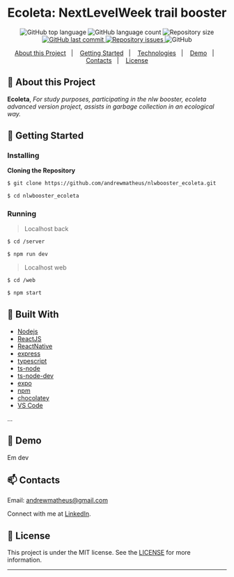 <h1 align="center">
  Ecoleta: NextLevelWeek trail booster
</h1>  

<p align="center">
  <img alt="GitHub top language" src="https://img.shields.io/github/languages/top/andrewmatheus/nlwbooster_ecoleta.svg">

  <img alt="GitHub language count" src="https://img.shields.io/github/languages/count/andrewmatheus/nlwbooster_ecoleta.svg">

  <img alt="Repository size" src="https://img.shields.io/github/repo-size/andrewmatheus/nlwbooster_ecoleta.svg">
  <a href="https://github.com/andrewmatheus/nlwbooster_ecoleta/commits/master">
    <img alt="GitHub last commit" src="https://img.shields.io/github/last-commit/andrewmatheus/nlwbooster_ecoleta.svg">
  </a>

  <a href="https://github.com/andrewmatheus/nlwbooster_ecoleta/issues">
    <img alt="Repository issues" src="https://img.shields.io/github/issues/andrewmatheus/nlwbooster_ecoleta.svg">
  </a>

  <img alt="GitHub" src="https://img.shields.io/github/license/andrewmatheus/gobaber11.svg">
</p>
   
<p align="center">
  <a href="#notebook-About-this-Project">About this Project</a>&nbsp;&nbsp;&nbsp;|&nbsp;&nbsp;&nbsp;
  <a href="#rocket-Getting-Started">Getting Started</a>&nbsp;&nbsp;&nbsp;|&nbsp;&nbsp;&nbsp;
  <a href="#hammer-Built-With">Technologies</a>&nbsp;&nbsp;&nbsp;|&nbsp;&nbsp;&nbsp;
  <a href="#art-Demo">Demo</a>&nbsp;&nbsp;&nbsp;|&nbsp;&nbsp;&nbsp;
  <a href="#mailbox-Contacts">Contacts</a>&nbsp;&nbsp;&nbsp;|&nbsp;&nbsp;&nbsp;  
  <a href="#memo-license">License</a>
</p>   
   
   
## :notebook: About this Project

**Ecoleta**, *For study purposes, participating in the nlw booster, ecoleta advanced version project, assists in garbage collection in an ecological way.* 

## :rocket: Getting Started

### Installing

**Cloning the Repository**

```bash
$ git clone https://github.com/andrewmatheus/nlwbooster_ecoleta.git

$ cd nlwbooster_ecoleta

```

### Running

> Localhost back

```bash
$ cd /server

$ npm run dev
```

> Localhost web

```bash
$ cd /web

$ npm start
```

## :hammer: Built With

- [Nodejs](https://nodejs.org/en/)
- [ReactJS](https://pt-br.reactjs.org/)
- [ReactNative](https://reactnative.dev/)
- [express](https://expressjs.com/pt-br/)
- [typescript](https://www.typescriptlang.org/)
- [ts-node](https://www.npmjs.com/package/ts-node)
- [ts-node-dev](https://www.npmjs.com/package/ts-node-dev)
- [expo](https://expo.io/)
- [npm](https://www.npmjs.com/)
- [chocolatey](https://chocolatey.org/)
- [VS Code](https://code.visualstudio.com/)

...
  
## :art: Demo

Em dev

## :mailbox: Contacts

Email: andrewmatheus@gmail.com

Connect with me at [LinkedIn](https://www.linkedin.com/in/andrew-cabral-developer/).

## :memo: License
This project is under the MIT license. See the [LICENSE](https://github.com/andrewmatheus/gobaber11/blob/master/LICENSE) for more information.
  
------------------

